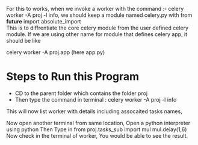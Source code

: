 For this to works, when we invoke a worker with the command :-  celery worker -A proj -l info, we should keep a module named celery.py with from __future__ import absolute_import   
This is to diffrentiate the core celery module from the user defined celery module. 
If we are using other name for module that defines celery app, it should be like 

celery worker -A proj.app (here app.py)

Steps to Run this Program
=========================
* CD to the parent folder which contains the folder proj
* Then type the command  in terminal :
     celery worker -A proj -l info

This will now list worker with details including assocaited tasks names,


Now open another terminal from same location,
 Open a python interpreter using python
 Then Type in
        from proj.tasks_sub import mul
        mul.delay(1,6)
Now check in the terminal of worker, You would be able to see the result.
